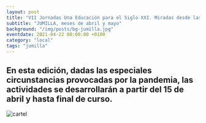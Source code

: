 ```yaml
---
layout: post
title: "VII Jornadas Una Educación para el Siglo XXI. Miradas desde las Ciencias y las Artes"
subtitle: "JUMILLA, meses de abril y mayo"
background: "/img/posts/bg-jumilla.jpg"
eventdate: 2021-04-22 00:00:00 +0100
category: "local"
tags: "jumilla"
---
```

## En esta edición, dadas las especiales circunstancias provocadas por la pandemia, las actividades se desarrollarán a partir del 15 de abril y hasta final de curso.  
![cartel](/img/posts/1campañapub.png)  
